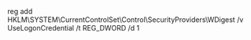 reg add HKLM\SYSTEM\CurrentControlSet\Control\SecurityProviders\WDigest /v
UseLogonCredential /t REG_DWORD /d 1
